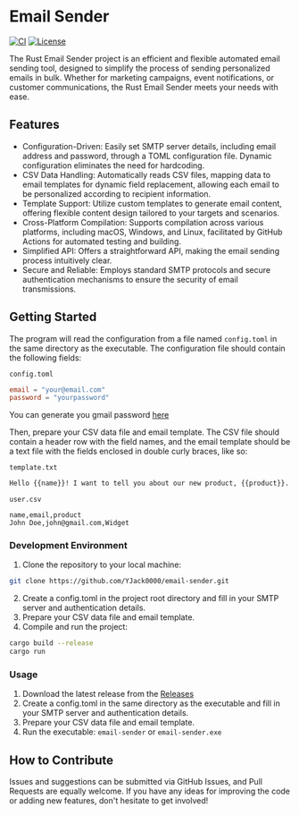 # Email Sender

[![CI](https://github.com/YJack0000/email-sender/actions/workflows/release.yml/badge.svg)](https://github.com/YJack0000/email-sender/actions/workflows/release.yml)
[![License](https://img.shields.io/github/license/YJack0000/email-sender)](https://github.com/YJack0000/email-sender/blob/main/LICENSE)

The Rust Email Sender project is an efficient and flexible automated email sending tool, designed to simplify the process of sending personalized emails in bulk. Whether for marketing campaigns, event notifications, or customer communications, the Rust Email Sender meets your needs with ease.

## Features

- Configuration-Driven: Easily set SMTP server details, including email address and password, through a TOML configuration file. Dynamic configuration eliminates the need for hardcoding.
- CSV Data Handling: Automatically reads CSV files, mapping data to email templates for dynamic field replacement, allowing each email to be personalized according to recipient information.
- Template Support: Utilize custom templates to generate email content, offering flexible content design tailored to your targets and scenarios.
- Cross-Platform Compilation: Supports compilation across various platforms, including macOS, Windows, and Linux, facilitated by GitHub Actions for automated testing and building.
- Simplified API: Offers a straightforward API, making the email sending process intuitively clear.
- Secure and Reliable: Employs standard SMTP protocols and secure authentication mechanisms to ensure the security of email transmissions.

## Getting Started

The program will read the configuration from a file named `config.toml` in the same directory as the executable. The configuration file should contain the following fields:

`config.toml`

```toml
email = "your@email.com"
password = "yourpassword"
```

You can generate you gmail password [here](https://myaccount.google.com/apppasswords)

Then, prepare your CSV data file and email template. The CSV file should contain a header row with the field names, and the email template should be a text file with the fields enclosed in double curly braces, like so:

`template.txt`

```txt
Hello {{name}}! I want to tell you about our new product, {{product}}.
```

`user.csv`

```csv
name,email,product
John Doe,john@gmail.com,Widget
```

### Development Environment

1. Clone the repository to your local machine:

```bash
git clone https://github.com/YJack0000/email-sender.git
```

2. Create a config.toml in the project root directory and fill in your SMTP server and authentication details.
3. Prepare your CSV data file and email template.
4. Compile and run the project:

```bash
cargo build --release
cargo run
```

### Usage

1. Download the latest release from the [Releases](https://github.com/YJack0000/email-sender/releases)
2. Create a config.toml in the same directory as the executable and fill in your SMTP server and authentication details.
3. Prepare your CSV data file and email template.
4. Run the executable: `email-sender` or `email-sender.exe`

## How to Contribute

Issues and suggestions can be submitted via GitHub Issues, and Pull Requests are equally welcome. If you have any ideas for improving the code or adding new features, don't hesitate to get involved!

